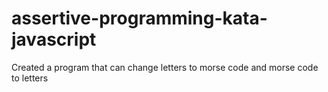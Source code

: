 # assertive-programming-kata-javascript
Created a program that can change letters to morse code and morse code to letters
